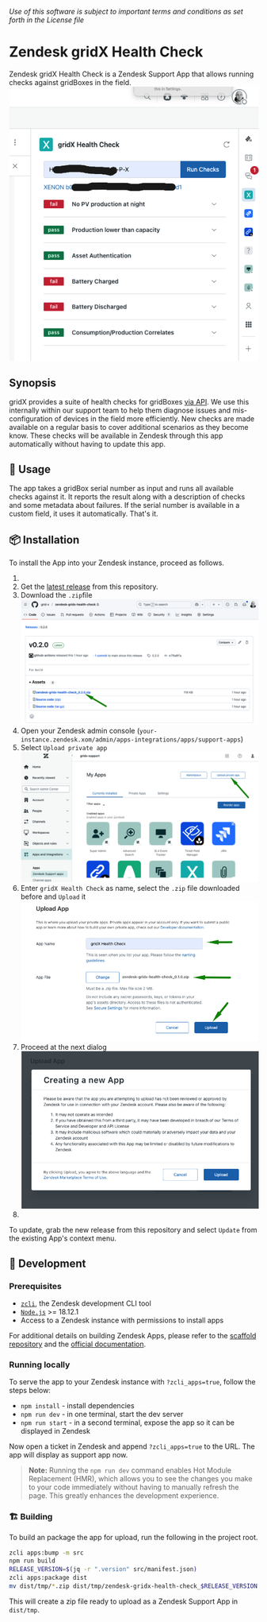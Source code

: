 *Use of this software is subject to important terms and conditions as set forth in the License file*

# Zendesk gridX Health Check

Zendesk gridX Health Check is a Zendesk Support App that allows running checks against gridBoxes in the field.
![Zendesk gridX Health Check](./doc/app.png)

## Synopsis

gridX provides a suite of health checks for gridBoxes [via API](https://community.developer.gridx.de/t/gridx-api-documentation/213#post-/health-checks). We use this internally within our support team to help them diagnose issues and mis-configuration of devices in the field more efficiently.
New checks are made available on a regular basis to cover additional scenarios as they become know.
These checks will be available in Zendesk through this app automatically without having to update this app.

## 📖 Usage

The app takes a gridBox serial number as input and runs all available checks against it. It reports the result along with a description of checks and some metadata about failures. If the serial number is available in a custom field, it uses it automatically. 
That's it.

## 📦 Installation

To install the App into your Zendesk instance, proceed as follows.

1. 
2. Get the [latest release](https://github.com/grid-x/zendesk-gridx-health-check/releases/latest) from this repository.
3. Download the `.zip`file
   ![Get release](doc/get-release.png)
4. Open your Zendesk admin console (`your-instance.zendesk.xom/admin/apps-integrations/apps/support-apps`)
5. Select `Upload private app`
  ![Open upload](doc/upload.png)
1. Enter `gridX Health Check` as name, select the `.zip` file downloaded before and `Upload` it
  ![Upload archive](doc/upload2.png)
1. Proceed at the next dialog
   ![Accept](doc/accept.png)
2. 



To update, grab the new release from this repository and select `Update` from the existing App's context menu.

## 🔧 Development

### Prerequisites

- [`zcli`](https://developer.zendesk.com/documentation/apps/getting-started/using-zcli/#installing-and-updating-zcli),  the Zendesk development CLI tool
- [`Node.js`](https://nodejs.org/en/) >= 18.12.1
- Access to a Zendesk instance with permissions to install apps

For additional details on building Zendesk Apps, please refer to the [scaffold repository](https://github.com/zendesk/app_scaffolds/tree/master/packages/react#readme) and the [official documentation](https://developer.zendesk.com/documentation/apps/app-developer-guide/getting_started/).

### Running locally

To serve the app to your Zendesk instance with `?zcli_apps=true`, follow the steps below:

- `npm install` - install dependencies
- `npm run dev` - in one terminal, start the dev server
- `npm run start` - in a second terminal, expose the app so it can be displayed in Zendesk

Now open a ticket in Zendesk and append `?zcli_apps=true` to the URL. The app will display as support app now.

> **Note:** Running the `npm run dev` command enables Hot Module Replacement (HMR), which allows you to see the changes you make to your code immediately without having to manually refresh the page. This greatly enhances the development experience.

### 🏗️ Building

To build an package the app for upload, run the following in the project root.

```sh
zcli apps:bump -m src
npm run build  
RELEASE_VERSION=$(jq -r ".version" src/manifest.json)
zcli apps:package dist
mv dist/tmp/*.zip dist/tmp/zendesk-gridx-health-check_$RELEASE_VERSION.zip
```

This will create a zip file ready to upload as a Zendesk Support App in `dist/tmp`.
